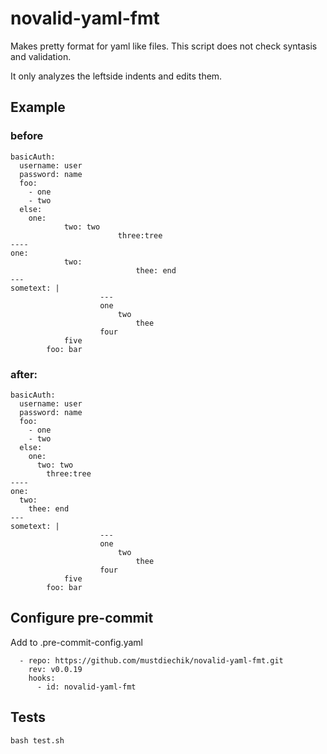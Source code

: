 # novalid-yaml-fmt

Makes pretty format for yaml like files. This script does not check syntasis and validation.

It only analyzes the leftside indents and edits them.

## Example

### before
```
basicAuth:
  username: user
  password: name
  foo:
    - one
    - two
  else:
    one:
            two: two
                        three:tree
----
one:
            two:
                            thee: end
---
sometext: |
                    ---
                    one
                        two
                            thee
                    four
            five
        foo: bar
```
### after:

```
basicAuth:
  username: user
  password: name
  foo:
    - one
    - two
  else:
    one:
      two: two
        three:tree
----
one:
  two:
    thee: end
---
sometext: |
                    ---
                    one
                        two
                            thee
                    four
            five
        foo: bar

```

## Configure pre-commit

Add to .pre-commit-config.yaml

```
  - repo: https://github.com/mustdiechik/novalid-yaml-fmt.git
    rev: v0.0.19
    hooks:
      - id: novalid-yaml-fmt
```
## Tests
```
bash test.sh
```
